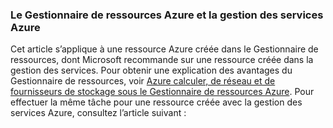 ### <a name="azure-resource-manager-and-azure-service-management"></a>Le Gestionnaire de ressources Azure et la gestion des services Azure
 
Cet article s’applique à une ressource Azure créée dans le Gestionnaire de ressources, dont Microsoft recommande sur une ressource créée dans la gestion des services. Pour obtenir une explication des avantages du Gestionnaire de ressources, voir [Azure calculer, de réseau et de fournisseurs de stockage sous le Gestionnaire de ressources Azure](../articles/virtual-machines/virtual-machines-windows-compare-deployment-models.md). Pour effectuer la même tâche pour une ressource créée avec la gestion des services Azure, consultez l’article suivant :

